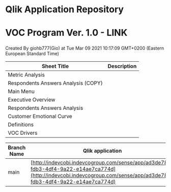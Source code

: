 # Qlik Application Repository 
# VOC Program Ver. 1.0 - LINK
### 
Created By giohb777(Gio) at Tue Mar 09 2021 10:17:09 GMT+0200 (Eastern European Standard Time)




Sheet Title | Description
------------ | -------------
Metric Analysis|
Respondents Answers Analysis (COPY)|
Main Menu|
Executive Overview|
Respondents Answers Analysis|
Customer Emotional Curve|
Definitions|
VOC Drivers|



Branch Name|Qlik application
---|---
main|[http://indevcobi.indevcogroup.com/sense/app/ad3de783-fdb3-4df4-9a22-e14ae7ca774d](http://indevcobi.indevcogroup.com/sense/app/ad3de783-fdb3-4df4-9a22-e14ae7ca774d)